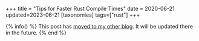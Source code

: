 +++
title = "Tips for Faster Rust Compile Times"
date = 2020-06-21
updated=2023-06-21
[taxonomies]
tags=["rust"]
+++

{% info() %}
This post has [moved to my other blog](https://corrode.dev/blog/tips-for-faster-rust-compile-times/).
It will be updated there in the future.
{% end %}
